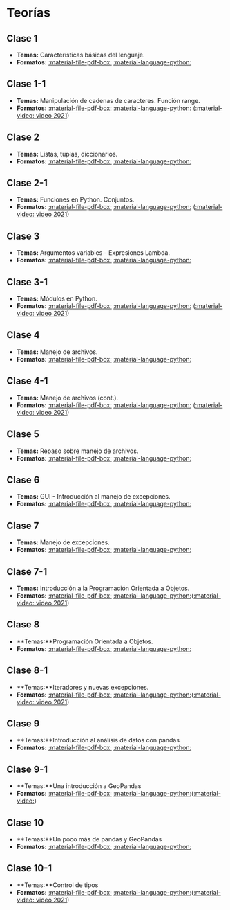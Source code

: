 # Teorías

## Clase 1
* **Temas:** Características básicas del lenguaje.
* **Formatos:** [:material-file-pdf-box:](clase_01.pdf) [:material-language-python:](clase_01.ipynb)

## Clase 1-1
* **Temas:** Manipulación de cadenas de caracteres. Función range.
* **Formatos:** [:material-file-pdf-box:](clase_01_1.pdf) [:material-language-python:](clase_01_1.ipynb) ([:material-video: video 2021](https://archivos.linti.unlp.edu.ar/index.php/s/LSMVKq0sjEFbUCB))

## Clase 2
* **Temas:** Listas, tuplas, diccionarios.
* **Formatos:** [:material-file-pdf-box:](clase_02.pdf) [:material-language-python:](clase_02.ipynb)

## Clase 2-1
* **Temas:** Funciones en Python. Conjuntos.
* **Formatos:** [:material-file-pdf-box:](clase_02_1.pdf) [:material-language-python:](clase_02_1.ipynb) ([:material-video: video 2021](https://archivos.linti.unlp.edu.ar/index.php/s/rpsTYr7nNTl1VdA))

## Clase 3
* **Temas:** Argumentos variables - Expresiones Lambda.
* **Formatos:** [:material-file-pdf-box:](clase_03.pdf) [:material-language-python:](clase_03.ipynb)

## Clase 3-1
* **Temas:** Módulos en Python.
* **Formatos:** [:material-file-pdf-box:](clase_03_1.pdf) [:material-language-python:](clase_03_1.ipynb) ([:material-video: video 2021](https://archivos.linti.unlp.edu.ar/index.php/s/zvsPSqBsXQ6dLmj))

## Clase 4
* **Temas:** Manejo de archivos.
* **Formatos:** [:material-file-pdf-box:](clase04.pdf) [:material-language-python:](clase04.ipynb)

## Clase 4-1
* **Temas:** Manejo de archivos (cont.).
* **Formatos:** [:material-file-pdf-box:](clase04_1.pdf) [:material-language-python:](clase04_1.ipynb) ([:material-video: video 2021](https://archivos.linti.unlp.edu.ar/index.php/s/nmPac4V2ZuuJRJS))

## Clase 5
* **Temas:** Repaso sobre manejo de archivos.
* **Formatos:** [:material-file-pdf-box:](clase05.pdf) [:material-language-python:](clase05.ipynb) 

## Clase 6
* **Temas:** GUI - Introducción al manejo de excepciones.
* **Formatos:** [:material-file-pdf-box:](clase06.pdf) [:material-language-python:](clase06.ipynb) 

## Clase 7
* **Temas:** Manejo de excepciones.
* **Formatos:** [:material-file-pdf-box:](clase07.pdf) [:material-language-python:](clase07.ipynb) 

## Clase 7-1
* **Temas:** Introducción a la Programación Orientada a Objetos.
* **Formatos:** [:material-file-pdf-box:](clase07_1.pdf) [:material-language-python:](clase07_1.ipynb)([:material-video: video 2021](https://archivos.linti.unlp.edu.ar/index.php/s/zFzLXmXD6hxOTYt))

## Clase 8
* **Temas:**Programación Orientada a Objetos.
* **Formatos:** [:material-file-pdf-box:](clase08.pdf) [:material-language-python:](clase08.ipynb)

## Clase 8-1
* **Temas:**Iteradores y nuevas excepciones.
* **Formatos:** [:material-file-pdf-box:](clase08_1.pdf) [:material-language-python:](clase08_1.ipynb)([:material-video: video 2021](https://archivos.linti.unlp.edu.ar/index.php/s/glN3LQ7ZEcVAMSt))

## Clase 9
* **Temas:**Introducción al análisis de datos con pandas
* **Formatos:** [:material-file-pdf-box:](clase09.pdf) [:material-language-python:](clase09.ipynb)

## Clase 9-1
* **Temas:**Una introducción a GeoPandas
* **Formatos:** [:material-file-pdf-box:](clase09_1.pdf) [:material-language-python:](clase09_1.ipynb)([:material-video:](https://archivos.linti.unlp.edu.ar/index.php/s/3vB8KSiX82jzh7z))

## Clase 10
* **Temas:**Un poco más de pandas y GeoPandas
* **Formatos:** [:material-file-pdf-box:](clase10.pdf) [:material-language-python:](clase10.ipynb)

## Clase 10-1
* **Temas:**Control de tipos
* **Formatos:** [:material-file-pdf-box:](clase10_1.pdf) [:material-language-python:](clase10_1.ipynb)([:material-video: video 2021](https://archivos.linti.unlp.edu.ar/index.php/s/aAtmXq9IZEs0Ne8))





